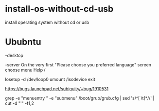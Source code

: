 # install-os-without-cd-usb
install operating system without cd or usb


# Ububntu
-desktop

-server
On the very first "Please choose you preferred language" screen
choose menu Help (

losetup -d /dev/loop0
umount /isodevice
exit

https://bugs.launchpad.net/subiquity/+bug/1910531




grep -e "menuentry " -e "submenu" /boot/grub/grub.cfg | sed 's/^[ \t]*//' | cut -d "'" -f1,2

